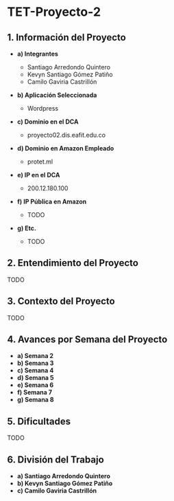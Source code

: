 # TET-Proyecto-2

## 1. Información del Proyecto
* **a) Integrantes**

	* Santiago Arredondo Quintero
	* Kevyn Santiago Gómez Patiño
	* Camilo Gaviria Castrillón
	
* **b)  Aplicación Seleccionada**
	* Wordpress
	
* **c) Dominio en el DCA**
	* proyecto02.dis.eafit.edu.co
  
* **d) Dominio en Amazon Empleado**
	* protet.ml
  
* **e) IP en el DCA**
	* 200.12.180.100
  
* **f) IP Pública en Amazon**
	* TODO
  
* **g) Etc.**

  	* TODO

## 2. Entendimiento del Proyecto

TODO

## 3. Contexto del Proyecto

TODO

## 4. Avances por Semana del Proyecto 
* **a) Semana 2**
* **b) Semana 3**
* **c) Semana 4**
* **d) Semana 5**
* **e) Semana 6**
* **f) Semana 7**
* **g) Semana 8**

## 5. Dificultades

TODO

## 6. División del Trabajo
* **a) Santiago Arredondo Quintero**
* **b) Kevyn Santiago Gómez Patiño**
* **c) Camilo Gaviria Castrillón**

